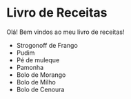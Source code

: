 # Livro de Receitas

Olá! Bem vindos ao meu livro de receitas!

- Strogonoff de Frango
- Pudim
- Pé de muleque
- Pamonha
- Bolo de Morango
- Bolo de Milho
- Bolo de Cenoura
